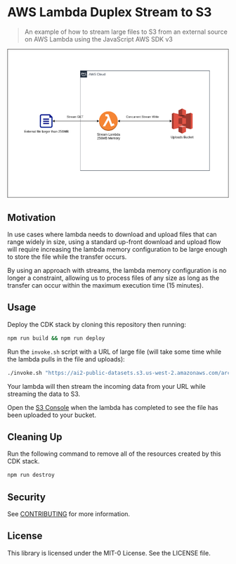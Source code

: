 # AWS Lambda Duplex Stream to S3

> An example of how to stream large files to S3 from an external source on AWS
> Lambda using the JavaScript AWS SDK v3

![Architecture](./docs/architecture.png)

## Motivation

In use cases where lambda needs to download and upload files that can range
widely in size, using a standard up-front download and upload flow will
require increasing the lambda memory configuration to be large enough to store
the file while the transfer occurs.

By using an approach with streams, the lambda memory configuration is no longer
a constraint, allowing us to process files of any size as long as the transfer
can occur within the maximum execution time (15 minutes).

## Usage

Deploy the CDK stack by cloning this repository then running:

```bash
npm run build && npm run deploy
```

Run the `invoke.sh` script with a URL of large file (will take some time while
the lambda pulls in the file and uploads):

```bash
./invoke.sh "https://ai2-public-datasets.s3.us-west-2.amazonaws.com/arc/ARC-V1-Feb2018.zip" # 649 MB file
```

Your lambda will then stream the incoming data from your URL while streaming the
data to S3.

Open the [S3 Console](https://s3.console.aws.amazon.com/s3/home?region=us-east-1)
when the lambda has completed to see the file has been uploaded to your bucket.

## Cleaning Up

Run the following command to remove all of the resources created by this CDK stack.

```bash
npm run destroy
```

## Security

See [CONTRIBUTING](CONTRIBUTING.md#security-issue-notifications) for more information.

## License

This library is licensed under the MIT-0 License. See the LICENSE file.
